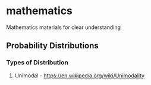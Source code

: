 # mathematics
Mathematics materials for clear understanding

## Probability Distributions
### Types of Distribution
1. Unimodal - https://en.wikipedia.org/wiki/Unimodality
